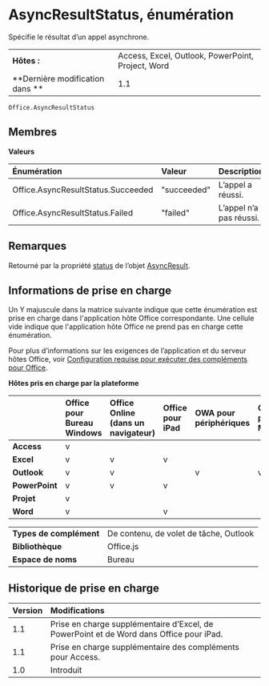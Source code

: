 
# AsyncResultStatus, énumération
Spécifie le résultat d’un appel asynchrone. 

|||
|:-----|:-----|
|**Hôtes :**|Access, Excel, Outlook, PowerPoint, Project, Word|
|**Dernière modification dans **|1.1|

```
Office.AsyncResultStatus
```


## Membres


**Valeurs**


|**Énumération**|**Valeur**|**Description**|
|:-----|:-----|:-----|
|Office.AsyncResultStatus.Succeeded|"succeeded"|L’appel a réussi.|
|Office.AsyncResultStatus.Failed|"failed"|L’appel n’a pas réussi.|

## Remarques

Retourné par la propriété [status](../../reference/shared/asyncresult.status.md) de l’objet [AsyncResult](../../reference/shared/asyncresult.md).


## Informations de prise en charge


Un Y majuscule dans la matrice suivante indique que cette énumération est prise en charge dans l'application hôte Office correspondante. Une cellule vide indique que l'application hôte Office ne prend pas en charge cette énumération.


Pour plus d’informations sur les exigences de l’application et du serveur hôtes Office, voir [Configuration requise pour exécuter des compléments pour Office](../../docs/overview/requirements-for-running-office-add-ins.md).


**Hôtes pris en charge par la plateforme**


||**Office pour Bureau Windows**|**Office Online (dans un navigateur)**|**Office pour iPad**|**OWA pour périphériques**|**Office pour Mac**|
|:-----|:-----|:-----|:-----|:-----|:-----|
|**Access**|v|||||
|**Excel**|v|v|v|||
|**Outlook**|v|v||v|v|
|**PowerPoint**|v|v|v|||
|**Projet**|v|||||
|**Word**|v||v|||

|||
|:-----|:-----|
|**Types de complément**|De contenu, de volet de tâche, Outlook|
|**Bibliothèque**|Office.js|
|**Espace de noms**|Bureau|

## Historique de prise en charge


|**Version**|**Modifications**|
|:-----|:-----|
|1.1|Prise en charge supplémentaire d’Excel, de PowerPoint et de Word dans Office pour iPad.|
|1.1|Prise en charge supplémentaire des compléments pour Access.|
|1.0|Introduit|
